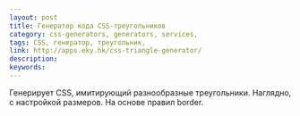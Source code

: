 ```yaml
---
layout: post
title: Генератор кода CSS-треугольников
category: css-generators, generators, services, 
tags: CSS, генератор, треугольник, 
link: http://apps.eky.hk/css-triangle-generator/
description: 
keywords: 
---
```


<p>Генерирует CSS, имитирующий разнообразные треугольники. Наглядно, с настройкой размеров. На основе правил border.</p>

